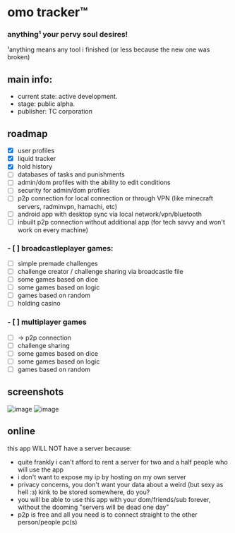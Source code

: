 # omo tracker™
### anything¹ your pervy soul desires!
¹anything means any tool i finished (or less because the new one was broken)
## main info: 
- current state: active development. 
- stage: public alpha.
- publisher: TC corporation
## roadmap
- [x] user profiles
- [x] liquid tracker
- [x] hold history
- [ ] databases of tasks and punishments
- [ ] admin/dom profiles with the ability to edit conditions
- [ ] security for admin/dom profiles
- [ ] p2p connection for local connection or through VPN (like minecraft servers, radminvpn, hamachi, etc)
- [ ] android app with desktop sync via local network/vpn/bluetooth
- [ ] inbuilt p2p connection without additional app (for tech savvy and won't work on every machine)
### - [ ] broadcastleplayer games:
- [ ] simple premade challenges 
- [ ] challenge creator / challenge sharing via broadcastle file
- [ ] some games based on dice
- [ ] some games based on logic
- [ ] games based on random
- [ ] holding casino
### - [ ] multiplayer games
- [ ] -> p2p connection
- [ ] challenge sharing
- [ ] some games based on dice
- [ ] some games based on logic
- [ ] games based on random
## screenshots
![image](https://github.com/user-attachments/assets/9691d9b5-11a1-41ac-a682-b6c5407b9d9d)
![image](https://github.com/user-attachments/assets/b9db13d3-3a31-4176-b7c4-af1455c54408)



## online
this app WILL NOT have a server because:
- quite frankly i can't afford to rent a server for two and a half people who will use the app
-  i don't want to expose my ip by hosting on my own server
-  privacy concerns,  you don't want your data about a weird (but sexy as hell :з) kink to be stored somewhere, do you?
-   you will be able to use this app with your dom/friends/sub forever, without the dooming "servers will be dead one day"
-  p2p is free and all you need is to connect straight to the other person/people pc(s)

